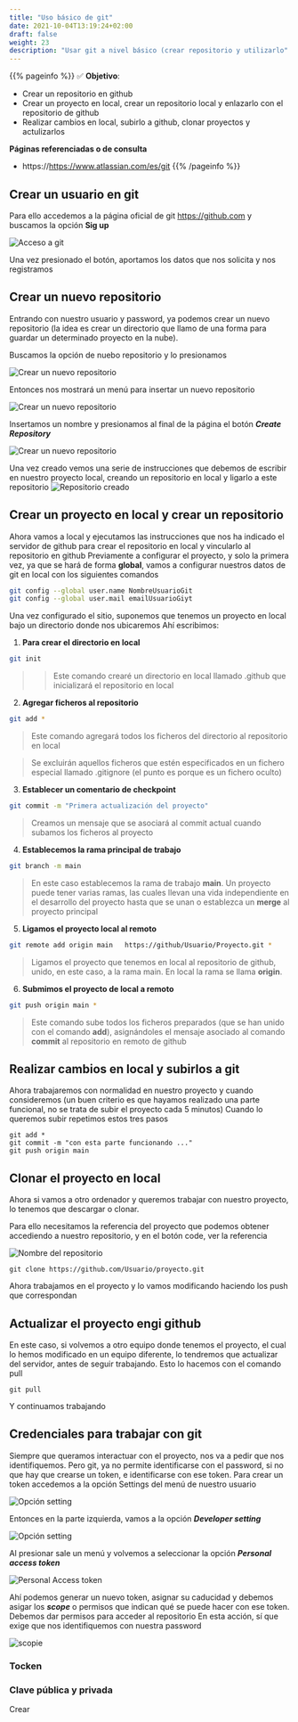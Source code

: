 ```yaml
---
title: "Uso básico de git"
date: 2021-10-04T13:19:24+02:00
draft: false
weight: 23
description: "Usar git a nivel básico (crear repositorio y utilizarlo"
---
```

{{% pageinfo %}}
:white_check_mark:
**Objetivo**:
* Crear un repositorio en github
* Crear un proyecto en local, crear un repositorio local y enlazarlo con el repositorio de github
* Realizar cambios en local, subirlo a github, clonar proyectos y actulizarlos

**Páginas referenciadas o de consulta**
* https://https://www.atlassian.com/es/git
{{% /pageinfo %}}


## Crear un usuario en git
Para ello accedemos a la página oficial de git https://github.com y buscamos la opción **Sig up**

![Acceso a git](git_new_user.png)

Una vez presionado el botón, aportamos los datos que nos solicita y nos registramos

## Crear un nuevo repositorio

Entrando con nuestro usuario y password, ya podemos crear un nuevo repositorio (la idea es  crear un directorio que llamo de una forma para guardar un determinado proyecto en la nube).

Buscamos la opción de nuebo repositorio y lo presionamos

![Crear un nuevo repositorio](new_repositorio.png)

Entonces nos mostrará un menú para insertar un nuevo repositorio

![Crear un nuevo repositorio](new_repositorio_2.png)

Insertamos un nombre y presionamos al final de la página el botón *****Create Repository*****

![Crear un nuevo repositorio](create_repositorio.png)

Una vez creado vemos una serie de instrucciones que debemos de escribir en nuestro proyecto local, creando un repositorio en local y  ligarlo a este repositorio
![Repositorio creado](repositorio_creado.png)

## Crear un proyecto en local y crear un repositorio
Ahora vamos a local y ejecutamos las instrucciones que nos ha indicado el servidor de github para crear el repositorio en local y vincularlo al repositorio en github
Previamente a configurar el proyecto, y solo la primera vez, ya que se hará de forma **global**, vamos a configurar nuestros datos de git en local con los siguientes comandos
```bash
git config --global user.name NombreUsuarioGit
git config --global user.mail emailUsuarioGiyt

```

Una vez configurado el sitio, suponemos que tenemos un proyecto en local bajo un directorio donde nos ubicaremos
Ahí escribimos:
1. **Para crear el directorio en local**
```bash
git init
```
>>Este comando crearé un directorio en local llamado .github que inicializará el repositorio en local
2. **Agregar ficheros al repositorio**
```bash
git add *
```
> Este comando agregará todos los ficheros del directorio al repositorio en local

> Se excluirán aquellos ficheros que estén especificados en un fichero especial llamado .gitignore (el punto es porque es un fichero oculto)
3. **Establecer un comentario de checkpoint**
```bash
git commit -m "Primera actualización del proyecto" 
```
> Creamos un mensaje que se asociará al commit actual cuando subamos los ficheros al proyecto

4. **Establecemos la rama principal de trabajo**
```bash
git branch -m main
```
> En este caso establecemos la rama de trabajo **main**. Un proyecto puede tener varias ramas, las cuales llevan una vida independiente en el desarrollo del proyecto hasta que se unan o establezca un  **merge** al proyecto principal
5. **Ligamos el proyecto local al remoto**
```bash
git remote add origin main   https://github/Usuario/Proyecto.git *
```
> Ligamos el proyecto que tenemos en local al repositorio de github, unido, en este caso, a la rama main. En local la rama se llama **origin**.
6. **Submimos el proyecto de local a remoto**
```bash
git push origin main *
```
> Este comando sube todos los ficheros preparados (que se han unido con el comando **add**), asignándoles el mensaje asociado al comando **commit** al repositorio en remoto de github

## Realizar cambios en local y subirlos a git
Ahora trabajaremos con normalidad en nuestro proyecto y cuando consideremos (un buen criterio es que hayamos realizado una parte funcional, no se trata de subir el proyecto cada 5 minutos)
Cuando lo queremos subir repetimos estos tres pasos
```shell
git add *
git commit -m "con esta parte funcionando ..."
git push origin main
```
## Clonar el proyecto en local
Ahora si vamos a otro ordenador y queremos trabajar con nuestro proyecto, lo tenemos que descargar o clonar. 

Para ello necesitamos la referencia del proyecto que podemos obtener accediendo a nuestro repositorio, y en el botón code, ver la referencia

![Nombre del repositorio ](url_repositorio.png)

```shell
git clone https://github.com/Usuario/proyecto.git
```
Ahora trabajamos en el proyecto y lo vamos modificando haciendo los push que correspondan

## Actualizar el proyecto engi github
En este caso, si volvemos a otro equipo donde tenemos el proyecto, el cual lo hemos modificado en un equipo diferente, lo tendremos que actualizar del servidor, antes de seguir trabajando. Esto lo hacemos con el comando pull
```shell
git pull
```
Y continuamos trabajando

## Credenciales para trabajar con git
Siempre que queramos interactuar con el proyecto, nos va a pedir que nos identifiquemos.
Pero git, ya no permite identificarse con el password, si no que hay que crearse un token, e identificarse con ese token.
Para crear un token accedemos a la opción Settings del menú de nuestro usuario

![Opción setting](opcion_setting.png)

Entonces en la parte izquierda, vamos a la opción *****Developer setting*****

![Opción setting](developer_setting.png)

Al presionar sale un menú y volvemos a seleccionar la opción *****Personal access token*****

![Personal Access token](personal_access_token.png)

Ahí podemos generar un nuevo token, asignar su caducidad y debemos asigar los ***scope*** o permisos que indican qué se puede hacer con ese token. Debemos dar permisos para acceder al repositorio
En esta acción, sí que exige que nos identifiquemos con nuestra password


![scopie](scope.png)




### Tocken
### Clave pública y privada


Crear 